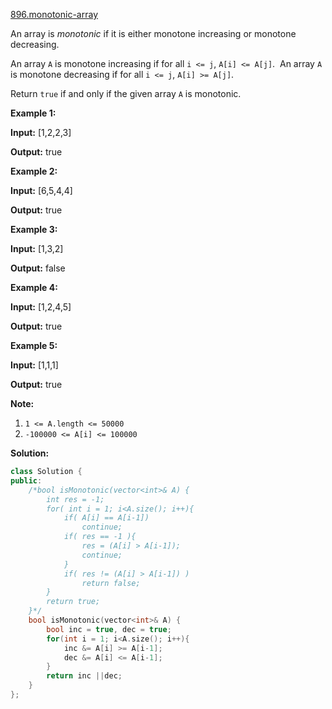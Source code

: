 [896.monotonic-array](https://leetcode.com/problems/monotonic-array/)  

An array is _monotonic_ if it is either monotone increasing or monotone decreasing.

An array `A` is monotone increasing if for all `i <= j`, `A[i] <= A[j]`.  An array `A` is monotone decreasing if for all `i <= j`, `A[i] >= A[j]`.

Return `true` if and only if the given array `A` is monotonic.

**Example 1:**

  
**Input:** \[1,2,2,3\]
  
**Output:** true
  

**Example 2:**

  
**Input:** \[6,5,4,4\]
  
**Output:** true
  

**Example 3:**

  
**Input:** \[1,3,2\]
  
**Output:** false
  

**Example 4:**

  
**Input:** \[1,2,4,5\]
  
**Output:** true
  

**Example 5:**

  
**Input:** \[1,1,1\]
  
**Output:** true
  

**Note:**

1.  `1 <= A.length <= 50000`
2.  `-100000 <= A[i] <= 100000`  



**Solution:**  

```cpp
class Solution {
public:
    /*bool isMonotonic(vector<int>& A) {
        int res = -1;
        for( int i = 1; i<A.size(); i++){
            if( A[i] == A[i-1])
                continue;
            if( res == -1 ){
                res = (A[i] > A[i-1]);
                continue;
            }
            if( res != (A[i] > A[i-1]) )
                return false;
        }
        return true;
    }*/
    bool isMonotonic(vector<int>& A) {
        bool inc = true, dec = true;
        for(int i = 1; i<A.size(); i++){
            inc &= A[i] >= A[i-1];
            dec &= A[i] <= A[i-1];
        }
        return inc ||dec;
    }
};
```
      